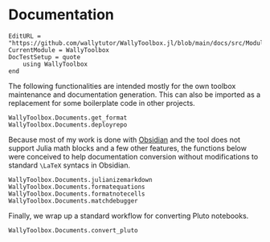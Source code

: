 # Documentation

```@meta
EditURL = "https://github.com/wallytutor/WallyToolbox.jl/blob/main/docs/src/Modules/WallyToolbox/Documentation.md"
CurrentModule = WallyToolbox
DocTestSetup = quote
    using WallyToolbox
end
```

The following functionalities are intended mostly for the own toolbox maintenance and documentation generation. This can also be imported as a replacement for some boilerplate code in other projects.

```@docs
WallyToolbox.Documents.get_format
WallyToolbox.Documents.deployrepo
```

Because most of my work is done with [Obsidian](https://obsidian.md/) and the tool does not support Julia math blocks and a few other features, the functions below were conceived to help documentation conversion without modifications to standard ``\LaTeX`` syntacs in Obsidian.

```@docs
WallyToolbox.Documents.julianizemarkdown
WallyToolbox.Documents.formatequations
WallyToolbox.Documents.formatnotecells
WallyToolbox.Documents.matchdebugger
```

Finally, we wrap up a standard workflow for converting Pluto notebooks.

```@docs
WallyToolbox.Documents.convert_pluto
```
